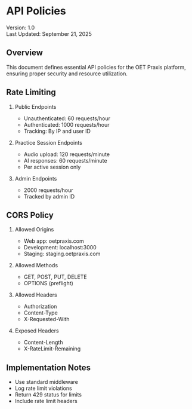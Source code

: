 # API Policies

Version: 1.0  
Last Updated: September 21, 2025

## Overview

This document defines essential API policies for the OET Praxis platform, ensuring proper security and resource utilization.

## Rate Limiting

1. Public Endpoints
   - Unauthenticated: 60 requests/hour
   - Authenticated: 1000 requests/hour
   - Tracking: By IP and user ID

2. Practice Session Endpoints
   - Audio upload: 120 requests/minute
   - AI responses: 60 requests/minute
   - Per active session only

3. Admin Endpoints
   - 2000 requests/hour
   - Tracked by admin ID

## CORS Policy

1. Allowed Origins
   - Web app: oetpraxis.com
   - Development: localhost:3000
   - Staging: staging.oetpraxis.com

2. Allowed Methods
   - GET, POST, PUT, DELETE
   - OPTIONS (preflight)

3. Allowed Headers
   - Authorization
   - Content-Type
   - X-Requested-With

4. Exposed Headers
   - Content-Length
   - X-RateLimit-Remaining

## Implementation Notes

- Use standard middleware
- Log rate limit violations
- Return 429 status for limits
- Include rate limit headers